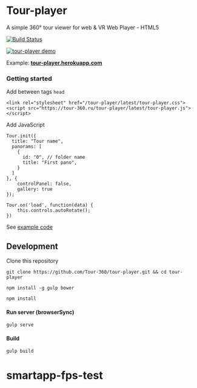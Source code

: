 Tour-player
===========
A simple 360° tour viewer for web & VR Web Player - HTML5

[![Build Status](https://travis-ci.org/Tour-360/tour-player.svg?branch=master)](https://travis-ci.org/Tour-360/tour-player)


[![tour-player demo](images/tour-player-demo.png)](http://tour-player.herokuapp.com?fov=84.5&lat=-1.65&lon=-30.9&id=1)

Example: **[tour-player.herokuapp.com](http://tour-player.herokuapp.com?fov=84.5&lat=-1.65&lon=-30.9&id=1)**

### Getting started
Add between tags `head`
```
<link rel="stylesheet" href="/tour-player/latest/tour-player.css">
<script src="https://tour-360.ru/tour-player/latest/tour-player.js"></script>
```

Add JavaScript
```
Tour.init({
  title: "Tour name",
  panorams: [
    {
      id: "0", // folder name
      title: "First pano",
    }
  ]
}, {
    controlPanel: false,
    gallery: true
});

Tour.on('load', function(data) {
    this.controls.autoRotate();
})
```

See [example code](https://github.com/Tour-360/tour-player/tree/master/example)


## Development

Clone this repository

`git clone https://github.com/Tour-360/tour-player.git && cd tour-player`

`npm install -g gulp bower`

`npm install`

#### Run server (browserSync)
```gulp serve ```

#### Build
```gulp build```
# smartapp-fps-test
